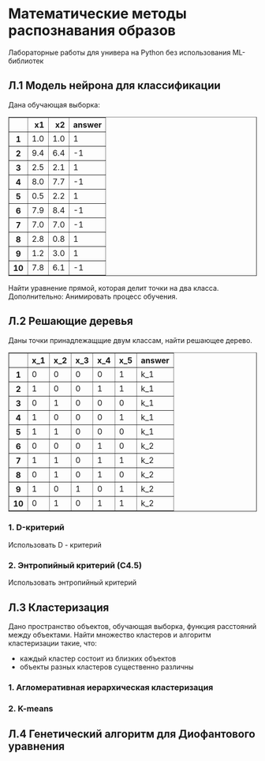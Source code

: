 # Математические методы распознавания образов 
Лабораторные работы для универа на Python без использования ML-библиотек 
## Л.1 Модель нейрона для классификации 
Дана обучающая выборка:

<table border="1" class="dataframe">
  <thead>
    <tr style="text-align: right;">
      <th></th>
      <th>x1</th>
      <th>x2</th>
      <th>answer</th>
    </tr>
  </thead>
  <tbody>
    <tr>
      <th>1</th>
      <td>1.0</td>
      <td>1.0</td>
      <td>1</td>
    </tr>
    <tr>
      <th>2</th>
      <td>9.4</td>
      <td>6.4</td>
      <td>-1</td>
    </tr>
    <tr>
      <th>3</th>
      <td>2.5</td>
      <td>2.1</td>
      <td>1</td>
    </tr>
    <tr>
      <th>4</th>
      <td>8.0</td>
      <td>7.7</td>
      <td>-1</td>
    </tr>
    <tr>
      <th>5</th>
      <td>0.5</td>
      <td>2.2</td>
      <td>1</td>
    </tr>
    <tr>
      <th>6</th>
      <td>7.9</td>
      <td>8.4</td>
      <td>-1</td>
    </tr>
    <tr>
      <th>7</th>
      <td>7.0</td>
      <td>7.0</td>
      <td>-1</td>
    </tr>
    <tr>
      <th>8</th>
      <td>2.8</td>
      <td>0.8</td>
      <td>1</td>
    </tr>
    <tr>
      <th>9</th>
      <td>1.2</td>
      <td>3.0</td>
      <td>1</td>
    </tr>
    <tr>
      <th>10</th>
      <td>7.8</td>
      <td>6.1</td>
      <td>-1</td>
    </tr>
  </tbody>
</table>

Найти уравнение прямой, которая делит точки на два класса.
Дополнительно: Анимировать процесс обучения. 
## Л.2 Решающие деревья 
Даны точки принадлежащщие двум классам, найти решающее дерево.

<table border="1" class="dataframe">
  <thead>
    <tr style="text-align: right;">
      <th></th>
      <th>x_1</th>
      <th>x_2</th>
      <th>x_3</th>
      <th>x_4</th>
      <th>x_5</th>
      <th>answer</th>
    </tr>
  </thead>
  <tbody>
    <tr>
      <th>1</th>
      <td>0</td>
      <td>0</td>
      <td>0</td>
      <td>0</td>
      <td>1</td>
      <td>k_1</td>
    </tr>
    <tr>
      <th>2</th>
      <td>1</td>
      <td>0</td>
      <td>0</td>
      <td>1</td>
      <td>1</td>
      <td>k_1</td>
    </tr>
    <tr>
      <th>3</th>
      <td>0</td>
      <td>1</td>
      <td>0</td>
      <td>0</td>
      <td>0</td>
      <td>k_1</td>
    </tr>
    <tr>
      <th>4</th>
      <td>1</td>
      <td>0</td>
      <td>0</td>
      <td>0</td>
      <td>1</td>
      <td>k_1</td>
    </tr>
    <tr>
      <th>5</th>
      <td>1</td>
      <td>1</td>
      <td>0</td>
      <td>0</td>
      <td>0</td>
      <td>k_1</td>
    </tr>
    <tr>
      <th>6</th>
      <td>0</td>
      <td>0</td>
      <td>0</td>
      <td>1</td>
      <td>0</td>
      <td>k_2</td>
    </tr>
    <tr>
      <th>7</th>
      <td>1</td>
      <td>1</td>
      <td>0</td>
      <td>1</td>
      <td>1</td>
      <td>k_2</td>
    </tr>
    <tr>
      <th>8</th>
      <td>0</td>
      <td>1</td>
      <td>0</td>
      <td>1</td>
      <td>0</td>
      <td>k_2</td>
    </tr>
    <tr>
      <th>9</th>
      <td>1</td>
      <td>0</td>
      <td>1</td>
      <td>0</td>
      <td>1</td>
      <td>k_2</td>
    </tr>
    <tr>
      <th>10</th>
      <td>0</td>
      <td>1</td>
      <td>0</td>
      <td>1</td>
      <td>1</td>
      <td>k_2</td>
    </tr>
  </tbody>
</table>

### 1. D-критерий 
Использовать D - критерий 
### 2. Энтропийный критерий (С4.5)
Использовать энтропийный критерий 
## Л.3 Кластеризация 
Дано пространство объектов, обучающая выборка, функция расстояний между объектами.
Найти множество кластеров и алгоритм кластеризации такие, что: 
- каждый кластер состоит из близких объектов
- объекты разных кластеров существенно различны 
### 1. Агломеративная иерархическая кластеризация
### 2. K-means 
## Л.4 Генетический алгоритм для Диофантового уравнения 

